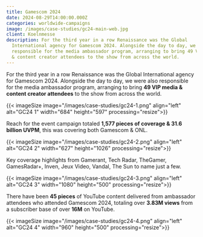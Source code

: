 ```yaml
---
title: Gamescom 2024
date: 2024-08-29T14:00:00.000Z
categories: worldwide-campaigns
image: /images/case-studies/gc24-main-web.jpg
client: Koelnmesse
description: For the third year in a row Renaissance was the Global
  International agency for Gamescom 2024. Alongside the day to day, we were also
  responsible for the media ambassador program, arranging to bring 49 VIP media
  & content creator attendees to the show from across the world.
---
```

For the third year in a row Renaissance was the Global International agency for Gamescom 2024. Alongside the day to day, we were also responsible for the media ambassador program, arranging to bring **49 VIP media & content creator attendees** to the show from across the world.

{{< imageSize image="/images/case-studies/gc24-1.png" align="left"  alt="GC24 1" width="684" height="597" processing="resize">}}

Reach for the event campaign totaled **1,577 pieces of coverage & 31.6 billion UVPM**, this was covering both Gamescom & ONL.

{{< imageSize image="/images/case-studies/gc24-2.png" align="left"  alt="GC24 2" width="627" height="1026" processing="resize">}}

Key coverage highlights from Gamerant, Tech Radar, TheGamer, GamesRadar+, Inven, Jeux Video, Vandal, The Sun to name just a few.  

{{< imageSize image="/images/case-studies/gc24-3.png" align="left"  alt="GC24 3" width="1080" height="500" processing="resize">}}

There have been **45 pieces** of YouTube content delivered from ambassador attendees who attended Gamescom 2024, totaling over **3.83M views** from a subscriber base of over **16M** on YouTube. 

{{< imageSize image="/images/case-studies/gc24-4.png" align="left"  alt="GC24 4" width="960" height="500" processing="resize">}}
